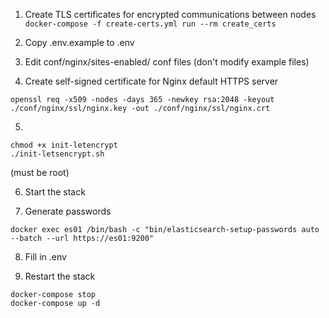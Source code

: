 1. Create TLS certificates for encrypted communications between nodes
`docker-compose -f create-certs.yml run --rm create_certs`

2. Copy .env.example to .env

3. Edit conf/nginx/sites-enabled/ conf files (don't modify example files)

4. Create self-signed certificate for Nginx default HTTPS server
```
openssl req -x509 -nodes -days 365 -newkey rsa:2048 -keyout ./conf/nginx/ssl/nginx.key -out ./conf/nginx/ssl/nginx.crt
```

5. 
```
chmod +x init-letencrypt
./init-letsencrypt.sh
```
(must be root)

6. Start the stack

7. Generate passwords
```
docker exec es01 /bin/bash -c "bin/elasticsearch-setup-passwords auto --batch --url https://es01:9200"
```

8. Fill in .env

9. Restart the stack
```
docker-compose stop
docker-compose up -d
```
